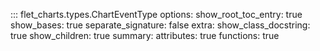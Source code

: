 ::: flet_charts.types.ChartEventType
    options:
        show_root_toc_entry: true
        show_bases: true
        separate_signature: false
        extra:
            show_class_docstring: true
            show_children: true
        summary:
            attributes: true
            functions: true